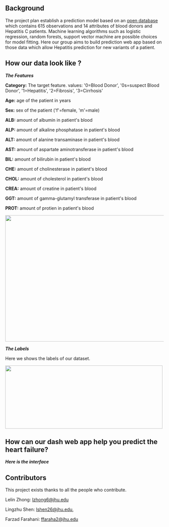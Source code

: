 ## Background
The project plan establish a prediction model based on an [open database](https://www.kaggle.com/fedesoriano/heart-failure-prediction) which contains  615 observations and 14 attributes of blood donors and Hepatitis C patients. Machine learning algorithms such as logistic regression, random forests, support vector machine are possible choices for model fitting. Here our group aims to build prediction web app based on those data which allow Hepatitis prediction for new variants of a patient. 


## How our data look like ?

***The Features***

**Category:** The target feature. values: '0=Blood Donor', '0s=suspect Blood Donor', '1=Hepatitis', '2=Fibrosis', '3=Cirrhosis'

**Age:** age of the patient in years

**Sex:** sex of the patient ('f'=female, 'm'=male)

**ALB:** amount of albumin in patient's blood

**ALP:** amount of alkaline phosphatase in patient's blood

**ALT:** amount of alanine transaminase in patient's blood

**AST:** amount of aspartate aminotransferase in patient's blood

**BIL:** amount of bilirubin in patient's blood

**CHE:** amount of cholinesterase in patient's blood

**CHOL:** amount of cholesterol in patient's blood

**CREA:** amount of creatine in patient's blood

**GGT:** amount of gamma-glutamyl transferase in patient's blood

**PROT:** amount of protien in patient's blood

<img width="900" height="400" src=https://github.com/fvfarahani/LeLiFa/blob/08f7dde69a22d2b2c460367c5426c9591cc68f0c/Figure/Features.png>

***The Labels***

Here we shows the labels of our dataset. 

<img width="500" height="200" src=https://github.com/fvfarahani/LeLiFa/blob/598561f1199ab07989c6fc6cfacc8018143db78e/Figure/Labels.png>


## How can our dash web app help you predict the heart failure?
***Here is the interface***


## Contributors
This project exists thanks to all the people who contribute. 
 
Lelin Zhong: lzhong6@jhu.edu

Lingzhu Shen: lshen26@jhu.edu, 

Farzad Farahani: ffaraha2@jhu.edu
